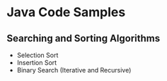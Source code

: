 # Java Code Samples
## Searching and Sorting Algorithms
* Selection Sort
* Insertion Sort
* Binary Search (Iterative and Recursive)

